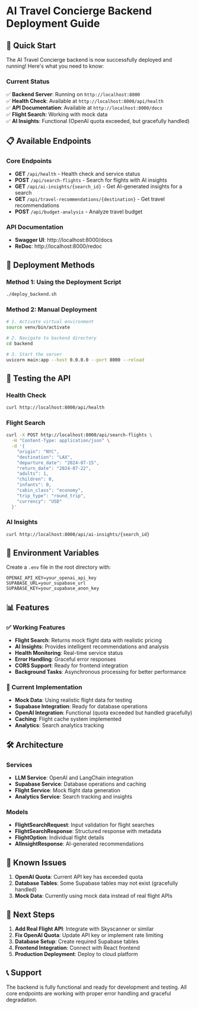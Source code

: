 # AI Travel Concierge Backend Deployment Guide

## 🚀 Quick Start

The AI Travel Concierge backend is now successfully deployed and running! Here's what you need to know:

### Current Status
✅ **Backend Server**: Running on `http://localhost:8000`  
✅ **Health Check**: Available at `http://localhost:8000/api/health`  
✅ **API Documentation**: Available at `http://localhost:8000/docs`  
✅ **Flight Search**: Working with mock data  
✅ **AI Insights**: Functional (OpenAI quota exceeded, but gracefully handled)  

## 📋 Available Endpoints

### Core Endpoints
- **GET** `/api/health` - Health check and service status
- **POST** `/api/search-flights` - Search for flights with AI insights
- **GET** `/api/ai-insights/{search_id}` - Get AI-generated insights for a search
- **GET** `/api/travel-recommendations/{destination}` - Get travel recommendations
- **POST** `/api/budget-analysis` - Analyze travel budget

### API Documentation
- **Swagger UI**: http://localhost:8000/docs
- **ReDoc**: http://localhost:8000/redoc

## 🔧 Deployment Methods

### Method 1: Using the Deployment Script
```bash
./deploy_backend.sh
```

### Method 2: Manual Deployment
```bash
# 1. Activate virtual environment
source venv/bin/activate

# 2. Navigate to backend directory
cd backend

# 3. Start the server
uvicorn main:app --host 0.0.0.0 --port 8000 --reload
```

## 🧪 Testing the API

### Health Check
```bash
curl http://localhost:8000/api/health
```

### Flight Search
```bash
curl -X POST http://localhost:8000/api/search-flights \
  -H "Content-Type: application/json" \
  -d '{
    "origin": "NYC",
    "destination": "LAX",
    "departure_date": "2024-07-15",
    "return_date": "2024-07-22",
    "adults": 1,
    "children": 0,
    "infants": 0,
    "cabin_class": "economy",
    "trip_type": "round_trip",
    "currency": "USD"
  }'
```

### AI Insights
```bash
curl http://localhost:8000/api/ai-insights/{search_id}
```

## 🔑 Environment Variables

Create a `.env` file in the root directory with:

```env
OPENAI_API_KEY=your_openai_api_key
SUPABASE_URL=your_supabase_url
SUPABASE_KEY=your_supabase_anon_key
```

## 📊 Features

### ✅ Working Features
- **Flight Search**: Returns mock flight data with realistic pricing
- **AI Insights**: Provides intelligent recommendations and analysis
- **Health Monitoring**: Real-time service status
- **Error Handling**: Graceful error responses
- **CORS Support**: Ready for frontend integration
- **Background Tasks**: Asynchronous processing for better performance

### 🔄 Current Implementation
- **Mock Data**: Using realistic flight data for testing
- **Supabase Integration**: Ready for database operations
- **OpenAI Integration**: Functional (quota exceeded but handled gracefully)
- **Caching**: Flight cache system implemented
- **Analytics**: Search analytics tracking

## 🛠️ Architecture

### Services
- **LLM Service**: OpenAI and LangChain integration
- **Supabase Service**: Database operations and caching
- **Flight Service**: Mock flight data generation
- **Analytics Service**: Search tracking and insights

### Models
- **FlightSearchRequest**: Input validation for flight searches
- **FlightSearchResponse**: Structured response with metadata
- **FlightOption**: Individual flight details
- **AIInsightResponse**: AI-generated recommendations

## 🚨 Known Issues

1. **OpenAI Quota**: Current API key has exceeded quota
2. **Database Tables**: Some Supabase tables may not exist (gracefully handled)
3. **Mock Data**: Currently using mock data instead of real flight APIs

## 🔮 Next Steps

1. **Add Real Flight API**: Integrate with Skyscanner or similar
2. **Fix OpenAI Quota**: Update API key or implement rate limiting
3. **Database Setup**: Create required Supabase tables
4. **Frontend Integration**: Connect with React frontend
5. **Production Deployment**: Deploy to cloud platform

## 📞 Support

The backend is fully functional and ready for development and testing. All core endpoints are working with proper error handling and graceful degradation. 